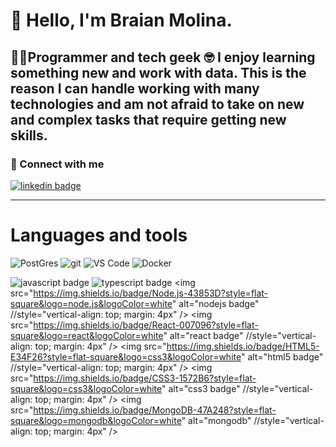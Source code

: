 # 👋 Hello, I'm Braian Molina.
👨‍💻Programmer and tech geek 🤓
I enjoy learning something new and work with data.
This is the reason I can handle working with many technologies and am not afraid to take on new and complex tasks that require getting new skills.
---

### 🔗 Connect with me
<p>
<a href="www.linkedin.com/in/braian-gabriel-molina" title="@Braian Molina on Linkedin"><img align="center" src="https://img.shields.io/badge/@marsidev-0A66C2?style=flat-square&logo=linkedin&logoColor=white&link=www.linkedin.com/in/braian-gabriel-molina" alt="linkedin badge"/></a>
</p>

---

# Languages and tools

<img
  alt="PostGres"
  src="https://img.shields.io/badge/postgres-%23316192.svg?style=for-the-badge&logo=postgresql&logoColor=white"
/>
<img
  alt="git"
  src="https://img.shields.io/badge/-Git-F05032?&style=for-the-badge&logo=git&logoColor=white"
/>
<img
  alt="VS Code"
  src="https://img.shields.io/static/v1?style=for-the-badge&message=VS+Code&color=007ACC&logo=Visual+Studio+Code&logoColor=FFFFFF&label="
/>
<img
  alt="Docker"
  src="https://img.shields.io/badge/-Docker-46a2f1?&style=for-the-badge&logo=docker&logoColor=white"
/>

<img
  src="https://img.shields.io/badge/JavaScript-F7DF1E?style=flat-square&logo=javascript&logoColor=black"
  alt="javascript badge"
/>
<img
  src="https://img.shields.io/badge/TypeScript-3178C6?style=flat-square&logo=typescript&logoColor=white"
  alt="typescript badge"
/>
<img
  src="https://img.shields.io/badge/Node.js-43853D?style=flat-square&logo=node.js&logoColor=white"
  alt="nodejs badge"
  //style="vertical-align: top; margin: 4px"
/>
<img
  src="https://img.shields.io/badge/React-007096?style=flat-square&logo=react&logoColor=white"
  alt="react badge"
  //style="vertical-align: top; margin: 4px"
/>
<img
  src="https://img.shields.io/badge/HTML5-E34F26?style=flat-square&logo=css3&logoColor=white"
  alt="html5 badge"
  //style="vertical-align: top; margin: 4px"
/>
<img
  src="https://img.shields.io/badge/CSS3-1572B6?style=flat-square&logo=css3&logoColor=white"
  alt="css3 badge"
  //style="vertical-align: top; margin: 4px"
/>
<img
  src="https://img.shields.io/badge/MongoDB-47A248?style=flat-square&logo=mongodb&logoColor=white"
  alt="mongodb"
  //style="vertical-align: top; margin: 4px"
/>
